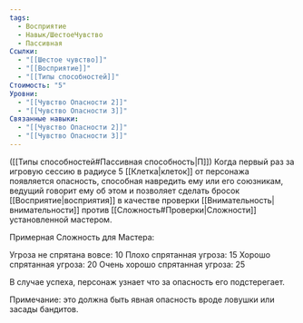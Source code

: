 ```yaml
---
tags:
  - Восприятие
  - Навык/ШестоеЧувство
  - Пассивная
Ссылки:
  - "[[Шестое чувство]]"
  - "[[Восприятие]]"
  - "[[Типы способностей]]"
Стоимость: "5"
Уровни:
  - "[[Чувство Опасности 2]]"
  - "[[Чувство Опасности 3]]"
Связанные навыки:
  - "[[Чувство Опасности 2]]"
  - "[[Чувство Опасности 3]]"
---
```

([[Типы способностей#Пассивная способность|П]]) Когда первый раз за игровую сессию в радиусе 5 [[Клетка|клеток]] от персонажа появляется опасность, способная навредить ему или его союзникам, ведущий говорит ему об этом и позволяет сделать бросок [[Восприятие|восприятия]] в качестве проверки [[Внимательность|внимательности]] против [[Сложность#Проверки|Сложности]] установленной мастером. 

Примерная Сложность для Мастера:

Угроза не спрятана вовсе: 10
Плохо спрятанная угроза: 15
Хорошо спрятанная угроза: 20
Очень хорошо спрятанная угроза: 25

В случае успеха, персонаж узнает что за опасность его подстерегает. 

Примечание: это должна быть явная опасность вроде ловушки или засады бандитов. 